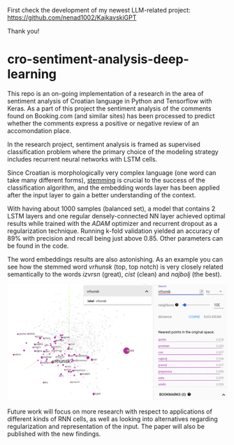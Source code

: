 First check the development of my newest LLM-related project:
https://github.com/nenad1002/KajkavskiGPT

Thank you!

# cro-sentiment-analysis-deep-learning

This repo is an on-going implementation of a research in the area of sentiment analysis of Croatian language in Python and Tensorflow with Keras. As a part of this project the sentiment analysis of the comments found on Booking.com (and similar sites) has been processed to predict whether the comments express a positive or negative review of an accomondation place.

In the research project, sentiment analysis is framed as supervised classification problem where the primary choice of the modeling strategy includes recurrent neural networks with LSTM cells.

Since Croatian is morphologically very complex language (one word can take many different forms), [stemming](http://nlp.ffzg.hr/data/publications/nljubesi/ljubesic07-retrieving.pdf) is crucial to the success of the classification algorithm, and the embedding words layer has been applied after the input layer to gain a better understanding of the context.

With having about 1000 samples (balanced set), a model that contains 2 LSTM layers and one regular densely-connected NN layer achieved optimal results while trained with the *ADAM* optimizer and recurrent dropout as a regularization technique. Running k-fold validation yielded an accuracy of 89% with precision and recall being just above 0.85. Other parameters can be found in the code.

The word embeddings results are also astonishing. As an example you can see how the stemmed word *vrhunsk* (top, top notch) is very closely related semantically to the words *izvrsn* (great), *cist* (clean) and *najbolj* (the best).

![embedding](https://raw.githubusercontent.com/nenad1002/cro-sentiment-analysis-deep-learning/master/images/embeddings_example.png)

Future work will focus on more research with respect to applications of different kinds of RNN cells, as well as looking into alternatives regarding regularization and representation of the input. The paper will also be published with the new findings.
